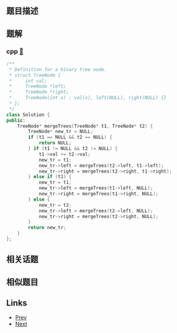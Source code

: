 
# [](https://leetcode-cn.com/problems/merge-two-binary-trees)

## 题目描述



## 题解

### cpp [🔗](merge-two-binary-trees.cpp) 
```cpp
/**
 * Definition for a binary tree node.
 * struct TreeNode {
 *     int val;
 *     TreeNode *left;
 *     TreeNode *right;
 *     TreeNode(int x) : val(x), left(NULL), right(NULL) {}
 * };
 */
class Solution {
public:
    TreeNode* mergeTrees(TreeNode* t1, TreeNode* t2) {
        TreeNode* new_tr = NULL;
        if (t1 == NULL && t2 == NULL) {
            return NULL;
        } if (t1 != NULL && t2 != NULL) {
            t1->val += t2->val;
            new_tr = t1;
            new_tr->left = mergeTrees(t2->left, t1->left);
            new_tr->right = mergeTrees(t2->right, t1->right);
        } else if (t1) {
            new_tr = t1;
            new_tr->left = mergeTrees(t1->left, NULL);
            new_tr->right = mergeTrees(t1->right, NULL);
        } else {
            new_tr = t2;
            new_tr->left = mergeTrees(t2->left, NULL);
            new_tr->right = mergeTrees(t2->right, NULL);
        }
        return new_tr;
    }
};
```


## 相关话题



## 相似题目



## Links

- [Prev](../construct-string-from-binary-tree/README.md) 
- [Next](../maximum-product-of-three-numbers/README.md) 

